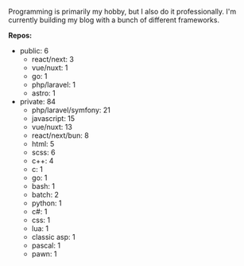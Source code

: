 Programming is primarily my hobby, but I also do it professionally. I'm currently building my blog with a bunch of different frameworks.

**Repos:**
- public: 6
  - react/next: 3
  - vue/nuxt: 1
  - go: 1
  - php/laravel: 1
  - astro: 1
- private: 84
  - php/laravel/symfony: 21
  - javascript: 15
  - vue/nuxt: 13
  - react/next/bun: 8
  - html: 5
  - scss: 6
  - c++: 4
  - c: 1
  - go: 1
  - bash: 1
  - batch: 2
  - python: 1
  - c#: 1
  - css: 1
  - lua: 1
  - classic asp: 1
  - pascal: 1
  - pawn: 1
